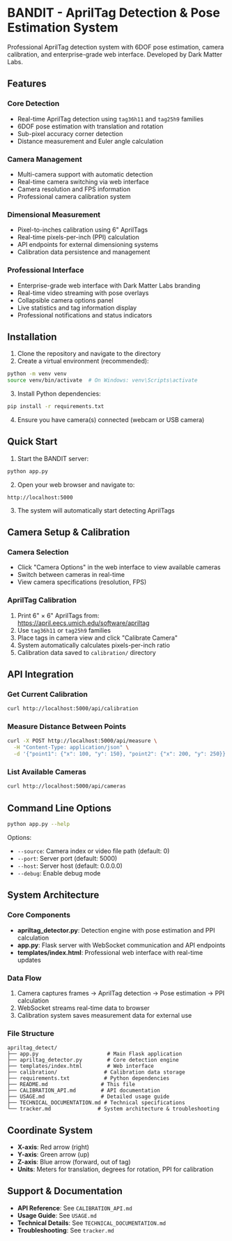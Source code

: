 # BANDIT - AprilTag Detection & Pose Estimation System

Professional AprilTag detection system with 6DOF pose estimation, camera calibration, and enterprise-grade web interface. Developed by Dark Matter Labs.

## Features

### Core Detection
- Real-time AprilTag detection using `tag36h11` and `tag25h9` families
- 6DOF pose estimation with translation and rotation
- Sub-pixel accuracy corner detection
- Distance measurement and Euler angle calculation

### Camera Management
- Multi-camera support with automatic detection
- Real-time camera switching via web interface
- Camera resolution and FPS information
- Professional camera calibration system

### Dimensional Measurement
- Pixel-to-inches calibration using 6" AprilTags
- Real-time pixels-per-inch (PPI) calculation
- API endpoints for external dimensioning systems
- Calibration data persistence and management

### Professional Interface
- Enterprise-grade web interface with Dark Matter Labs branding
- Real-time video streaming with pose overlays
- Collapsible camera options panel
- Live statistics and tag information display
- Professional notifications and status indicators

## Installation

1. Clone the repository and navigate to the directory
2. Create a virtual environment (recommended):
```bash
python -m venv venv
source venv/bin/activate  # On Windows: venv\Scripts\activate
```

3. Install Python dependencies:
```bash
pip install -r requirements.txt
```

4. Ensure you have camera(s) connected (webcam or USB camera)

## Quick Start

1. Start the BANDIT server:
```bash
python app.py
```

2. Open your web browser and navigate to:
```
http://localhost:5000
```

3. The system will automatically start detecting AprilTags

## Camera Setup & Calibration

### Camera Selection
- Click "Camera Options" in the web interface to view available cameras
- Switch between cameras in real-time
- View camera specifications (resolution, FPS)

### AprilTag Calibration
1. Print 6" × 6" AprilTags from: https://april.eecs.umich.edu/software/apriltag
2. Use `tag36h11` or `tag25h9` families
3. Place tags in camera view and click "Calibrate Camera"
4. System automatically calculates pixels-per-inch ratio
5. Calibration data saved to `calibration/` directory

## API Integration

### Get Current Calibration
```bash
curl http://localhost:5000/api/calibration
```

### Measure Distance Between Points
```bash
curl -X POST http://localhost:5000/api/measure \
  -H "Content-Type: application/json" \
  -d '{"point1": {"x": 100, "y": 150}, "point2": {"x": 200, "y": 250}}'
```

### List Available Cameras
```bash
curl http://localhost:5000/api/cameras
```

## Command Line Options

```bash
python app.py --help
```

Options:
- `--source`: Camera index or video file path (default: 0)
- `--port`: Server port (default: 5000)
- `--host`: Server host (default: 0.0.0.0)
- `--debug`: Enable debug mode

## System Architecture

### Core Components
- **apriltag_detector.py**: Detection engine with pose estimation and PPI calculation
- **app.py**: Flask server with WebSocket communication and API endpoints
- **templates/index.html**: Professional web interface with real-time updates

### Data Flow
1. Camera captures frames → AprilTag detection → Pose estimation → PPI calculation
2. WebSocket streams real-time data to browser
3. Calibration system saves measurement data for external use

### File Structure
```
apriltag_detect/
├── app.py                      # Main Flask application
├── apriltag_detector.py        # Core detection engine
├── templates/index.html        # Web interface
├── calibration/               # Calibration data storage
├── requirements.txt           # Python dependencies
├── README.md                 # This file
├── CALIBRATION_API.md        # API documentation
├── USAGE.md                  # Detailed usage guide
├── TECHNICAL_DOCUMENTATION.md # Technical specifications
└── tracker.md               # System architecture & troubleshooting
```

## Coordinate System

- **X-axis**: Red arrow (right)
- **Y-axis**: Green arrow (up)  
- **Z-axis**: Blue arrow (forward, out of tag)
- **Units**: Meters for translation, degrees for rotation, PPI for calibration

## Support & Documentation

- **API Reference**: See `CALIBRATION_API.md`
- **Usage Guide**: See `USAGE.md`
- **Technical Details**: See `TECHNICAL_DOCUMENTATION.md`
- **Troubleshooting**: See `tracker.md`